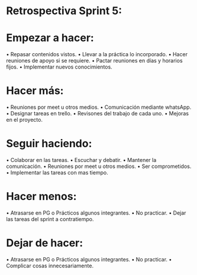 # Retrospectiva Sprint 5:

# Empezar a hacer:

•   Repasar contenidos vistos.
•   Llevar a la práctica lo incorporado.
•   Hacer reuniones de apoyo si se requiere.
•   Pactar reuniones en días y horarios fijos.
•   Implementar nuevos conocimientos.


# Hacer más:

•   Reuniones por meet u otros medios.
•   Comunicación mediante whatsApp.
•   Designar tareas en trello.
•   Revisones del trabajo de cada uno.
•   Mejoras en el proyecto.


# Seguir haciendo:

•   Colaborar en las tareas.
•   Escuchar y debatir.
•   Mantener la comunicación.
•   Reuniones por meet u otros medios.
•   Ser comprometidos.
•   Implementar las tareas con mas tiempo.

# Hacer menos:

•   Atrasarse en PG o Prácticos algunos integrantes.
•   No practicar.
•   Dejar las tareas del sprint a contratiempo.

# Dejar de hacer:

•   Atrasarse en PG o Prácticos algunos integrantes.
•   No practicar.
•   Complicar cosas innecesariamente.

